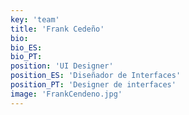 ```yaml
---
key: 'team'
title: 'Frank Cedeño'
bio:
bio_ES:
bio_PT:
position: 'UI Designer'
position_ES: 'Diseñador de Interfaces'
position_PT: 'Designer de interfaces'
image: 'FrankCendeno.jpg'
---
```

